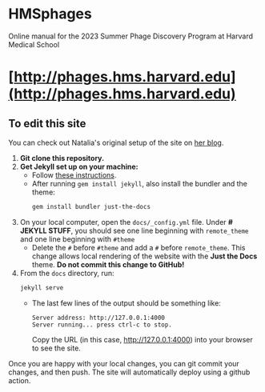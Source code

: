 # HMSphages
Online manual for the 2023 Summer Phage Discovery Program at Harvard Medical School

# [http://phages.hms.harvard.edu](http://phages.hms.harvard.edu)

## To edit this site

You can check out Natalia's original setup of the site on [her blog](https://nataquinones.github.io/blog/2021/06/20/thiswebsite.html).

1. **Git clone this repository.**
2. **Get Jekyll set up on your machine:**
    - Follow [these instructions](https://jekyllrb.com/docs/installation/macos/).
    - After running `gem install jekyll`, also install the bundler and the theme:
      ```sh
      gem install bundler just-the-docs
      ```  
3. On your local computer, open the `docs/_config.yml` file. Under **# JEKYLL STUFF**, you should see one line beginning with `remote_theme` and one line beginning with `#theme`
    - Delete the `#` before `#theme` and add a `#` before `remote_theme`.
   This change allows local rendering of the website with the **Just the Docs** theme. **Do not commit this change to GitHub!**
4. From the `docs` directory, run:
      ```sh
      jekyll serve
      ```
    - The last few lines of the output should be something like:
      ```
      Server address: http://127.0.0.1:4000
      Server running... press ctrl-c to stop.
      ```
      Copy the URL (in this case, http://127.0.0.1:4000) into your browser to see the site.

Once you are happy with your local changes, you can git commit your changes, and then push. The site will automatically deploy using a github action.

